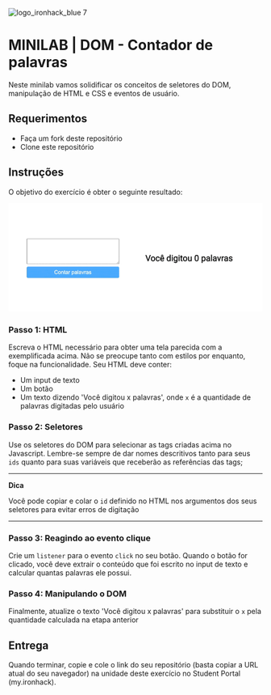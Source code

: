 ![logo_ironhack_blue 7](https://user-images.githubusercontent.com/23629340/40541063-a07a0a8a-601a-11e8-91b5-2f13e4e6b441.png)

# MINILAB | DOM - Contador de palavras

Neste minilab vamos solidificar os conceitos de seletores do DOM, manipulação de HTML e CSS e eventos de usuário.

## Requerimentos

- Faça um fork deste repositório
- Clone este repositório

## Instruções

O objetivo do exercício é obter o seguinte resultado:

![](example.gif)

### Passo 1: HTML

Escreva o HTML necessário para obter uma tela parecida com a exemplificada acima. Não se preocupe tanto com estilos por enquanto, foque na funcionalidade. Seu HTML deve conter:

- Um input de texto
- Um botão
- Um texto dizendo 'Você digitou x palavras', onde `x` é a quantidade de palavras digitadas pelo usuário

### Passo 2: Seletores

Use os seletores do DOM para selecionar as tags criadas acima no Javascript. Lembre-se sempre de dar nomes descritivos tanto para seus `ids` quanto para suas variáveis que receberão as referências das tags;

---

**Dica**

Você pode copiar e colar o `id` definido no HTML nos argumentos dos seus seletores para evitar erros de digitação

---

### Passo 3: Reagindo ao evento clique

Crie um `listener` para o evento `click` no seu botão. Quando o botão for clicado, você deve extrair o conteúdo que foi escrito no input de texto e calcular quantas palavras ele possui.

### Passo 4: Manipulando o DOM

Finalmente, atualize o texto 'Você digitou x palavras' para substituir o `x` pela quantidade calculada na etapa anterior

## Entrega

Quando terminar, copie e cole o link do seu repositório (basta copiar a URL atual do seu navegador) na unidade deste exercício no Student Portal (my.ironhack).
